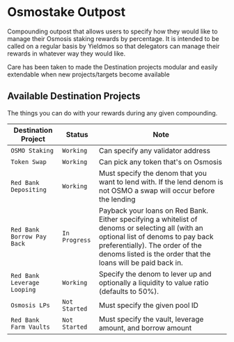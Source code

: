 # Osmostake Outpost

Compounding outpost that allows users to specify how they would like to manage their Osmosis staking rewards by percentage. It is intended to be called on a regular basis by Yieldmos so that delegators can manage their rewards in whatever way they would like.

Care has been taken to made the Destination projects modular and easily extendable when new projects/targets become available

## Available Destination Projects

The things you can do with your rewards during any given compounding.

| Destination Project         | Status        | Note                                                                                                                                                                                                                                    |
| --------------------------- | ------------- | --------------------------------------------------------------------------------------------------------------------------------------------------------------------------------------------------------------------------------------- |
| `OSMO Staking`              | `Working`     | Can specify any validator address                                                                                                                                                                                                       |
| `Token Swap`                | `Working`     | Can pick any token that's on Osmosis                                                                                                                                                                                                    |
| `Red Bank Depositing`       | `Working`     | Must specify the denom that you want to lend with. If the lend denom is not OSMO a swap will occur before the lending                                                                                                                   |
| `Red Bank Borrow Pay Back`  | `In Progress` | Payback your loans on Red Bank. Either specifying a whitelist of denoms or selecting all (with an optional list of denoms to pay back preferentially). The order of the denoms listed is the order that the loans will be paid back in. |
| `Red Bank Leverage Looping` | `Working`     | Specify the denom to lever up and optionally a liquidity to value ratio (defaults to 50%).                                                                                                                                              |
| `Osmosis LPs`               | `Not Started` | Must specify the given pool ID                                                                                                                                                                                                          |
| `Red Bank Farm Vaults`      | `Not Started` | Must specify the vault, leverage amount, and borrow amount                                                                                                                                                                              |
